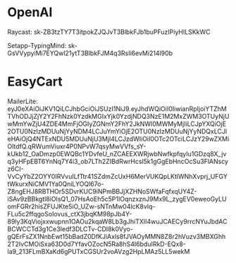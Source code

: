 
# OpenAI

Raycast: 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

Setapp-TypingMind: 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



# EasyCart

MailerLite: eyJ0eXAiOiJKV1QiLCJhbGciOiJSUzI1NiJ9.eyJhdWQiOiI0IiwianRpIjoiYTZhMTVhODJjZjY2Y2FhNzk0YzdkMGIxYjk0YzdjNDQ3NzE1M2MxZWM3OTUyNjUwMmYwZjU4ZDE4MmFjOGIyZGNmY2FhY2JkNWI0MWMyMjIiLCJpYXQiOjE2OTU0NzIzMDUuNjYyNDM4LCJuYmYiOjE2OTU0NzIzMDUuNjYyNDQxLCJleHAiOjQ4NTExNDU5MDUuNjU3MjI4LCJzdWIiOiI0OTc2OTciLCJzY29wZXMiOltdfQ.qRWumViuxr4P0NPvW7qsyMwVVfs_sY-kUkb12_OaDmzp0EWQBc1YDvfeU_nZCAEEXWRjwbNwfkpfqyIu1GDzq8X_jvq3yHFpEBT6YnNq7Y4i3_ob7LTh2ZIBdRwrHcsl5k1gGgEbHncOcSu3FlANscyz6CI-VvCyYbZ2OYY0IRVvuILfTtr41SZdmZcUxH6MerVUKQpLKtlWNhXvprj_UFGYtWkurxNiCMV1Ya0QniLYOQl67o-Z8ngEHJ8RBTHOr5SDvrKUC9iNPmBBJjXZHNoSWfaFqfxqUY4Z-iSAv9zBBkgtl8iOIsQ1_07HsAoEh5c5P1IOqnzxznJ9Mx9L_zygEV0eweoGyLUomFGRr2hisZFUJKte5iO_UZw-sNTnMw04lcK8vlq-FLu5c2ffqgoSoIovus_ctX3jbqKM98pJb4Y-89ly3KqViojxxwupnn1OAOu2kqaW8Lb3gJhiTXII4wuJCAECy9rrcNYuJbdACBCWCCTd3g1Ce3Iedf3DLCTv-CDI8k0Vyo-gQErFsZX1NnbEwt15bBadZ0DfKJiAxls8fJVAOyMMN8Z8r2hVuzv3MBXGhh2T2IvCMOiSxa63D0d7YfavOZocN5Ra8hS4I6bduIRkD-EQx8-la9_213FLmBXaKd6gPUTxCGSUr2voAVzg2HpLMAz5LL5wekM